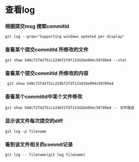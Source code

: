  # 查看log
 ### 根据提交msg 搜索commitId
  ```
  git log --grep="Supporting windows updated per display"
  ```
 ### 查看某个提交commitId 所修改的文件
 ```
 git show 548c72f42f51c22dbf2fdf133426e094c59789e4 --stat
 ```
 ### 查看某个提交commitId 所修改的内容
 ```
  git show 548c72f42f51c22dbf2fdf133426e094c59789e4 
 ```
 ### 查看某个commitId中某个文件修改
 ```
 git show 548c72f42f51c22dbf2fdf133426e094c59789e4 -- 文件路径
 ```
 ### 显示该文件每次提交的diff
 ```
 git log -p filename
 ```
 ### 看到该文件相关的commit记录
 ```
 git log -- filename(git log filename)
 ```
